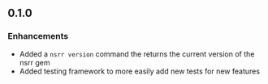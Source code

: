 ## 0.1.0

### Enhancements
- Added a `nsrr version` command the returns the current version of the nsrr gem
- Added testing framework to more easily add new tests for new features
